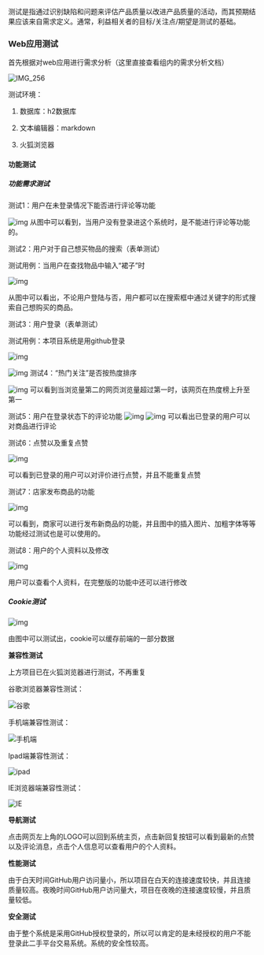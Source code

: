 测试是指通过识别缺陷和问题来评估产品质量以改进产品质量的活动，而其预期结果应该来自需求定义。通常，利益相关者的目标/关注点/期望是测试的基础。

###                        **Web应用测试**

首先根据对web应用进行需求分析（这里直接查看组内的需求分析文档）

![IMG_256](https://s1.ax1x.com/2020/06/08/tWGtcn.png)

测试环境：

1. 数据库：h2数据库

2. 文本编辑器：markdown

3. 火狐浏览器

#### **功能测试**

##### 功能需求测试

测试1：用户在未登录情况下能否进行评论等功能

![img](https://s1.ax1x.com/2020/06/08/tWJU8H.png)
从图中可以看到，当用户没有登录进这个系统时，是不能进行评论等功能的。

测试2：用户对于自己想买物品的搜索（表单测试）

测试用例：当用户在查找物品中输入“裙子”时

![img](https://s1.ax1x.com/2020/06/08/tWJBrt.png)

从图中可以看出，不论用户登陆与否，用户都可以在搜索框中通过关键字的形式搜索自己想购买的商品。

测试3：用户登录（表单测试）

测试用例：本项目系统是用github登录

![img](https://s1.ax1x.com/2020/06/08/tWJsVf.png)

![img](https://s1.ax1x.com/2020/06/08/tWJ2GQ.png)
测试4：“热门关注”是否按热度排序

![img](https://s1.ax1x.com/2020/06/08/tWJR2j.png)
可以看到当浏览量第二的网页浏览量超过第一时，该网页在热度榜上升至第一

测试5：用户在登录状态下的评论功能
![img](https://s1.ax1x.com/2020/06/08/tWYJLq.png)
![img](https://s1.ax1x.com/2020/06/08/tWYte0.png)
可以看出已登录的用户可以对商品进行评论

测试6：点赞以及重复点赞

![img](https://s1.ax1x.com/2020/06/08/tWYyO1.png)

可以看到已登录的用户可以对评价进行点赞，并且不能重复点赞

测试7：店家发布商品的功能

![img](https://s1.ax1x.com/2020/06/08/tWYgw6.png)

可以看到，商家可以进行发布新商品的功能，并且图中的插入图片、加粗字体等等功能经过测试也是可以使用的。

测试8：用户的个人资料以及修改

![img](https://s1.ax1x.com/2020/06/08/tWY5SH.png)

用户可以查看个人资料，在完整版的功能中还可以进行修改

 

##### Cookie测试

![img](https://s1.ax1x.com/2020/06/08/tWYqTf.png)

由图中可以测试出，cookie可以缓存前端的一部分数据

 

**兼容性测试**

上方项目已在火狐浏览器进行测试，不再重复

谷歌浏览器兼容性测试：

![谷歌](https://s1.ax1x.com/2020/06/08/tWYjfg.jpg)

手机端兼容性测试：

![手机端](https://s1.ax1x.com/2020/06/08/tWYxpQ.jpg)

Ipad端兼容性测试：

![ipad](https://s1.ax1x.com/2020/06/08/tWtpXn.jpg)

IE浏览器端兼容性测试：

![IE](https://s1.ax1x.com/2020/06/08/tWtP00.jpg)
 

**导航测试**

点击网页左上角的LOGO可以回到系统主页，点击新回复按钮可以看到最新的点赞以及评论消息，点击个人信息可以查看用户的个人资料。

 

**性能测试**

由于白天时间GitHub用户访问量小，所以项目在白天的连接速度较快，并且连接质量较高。夜晚时间GitHub用户访问量大，项目在夜晚的连接速度较慢，并且质量较低。

**安全测试**

由于整个系统是采用GitHub授权登录的，所以可以肯定的是未经授权的用户不能登录此二手平台交易系统。系统的安全性较高。